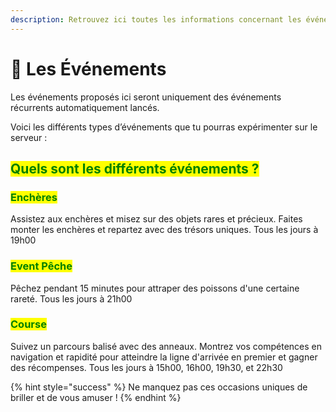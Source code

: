 ```yaml
---
description: Retrouvez ici toutes les informations concernant les événements
---
```


# 🎪 Les Événements

Les événements proposés ici seront uniquement des événements récurrents automatiquement lancés.

Voici les différents types d’événements que tu pourras expérimenter sur le serveur :

## <mark style="color:green;">Q</mark><mark style="color:green;">**uels sont les différents événements ?**</mark>

### <mark style="color:green;">Enchères</mark>&#x20;

Assistez aux enchères et misez sur des objets rares et précieux. Faites monter les enchères et repartez avec des trésors uniques. Tous les jours à 19h00

### <mark style="color:green;">Event Pêche</mark>

Pêchez pendant 15 minutes pour attraper des poissons d'une certaine rareté. Tous les jours à 21h00

### <mark style="color:green;">Course</mark>

Suivez un parcours balisé avec des anneaux. Montrez vos compétences en navigation et rapidité pour atteindre la ligne d'arrivée en premier et gagner des récompenses. Tous les jours à 15h00, 16h00, 19h30, et 22h30

{% hint style="success" %}
Ne manquez pas ces occasions uniques de briller et de vous amuser !
{% endhint %}
